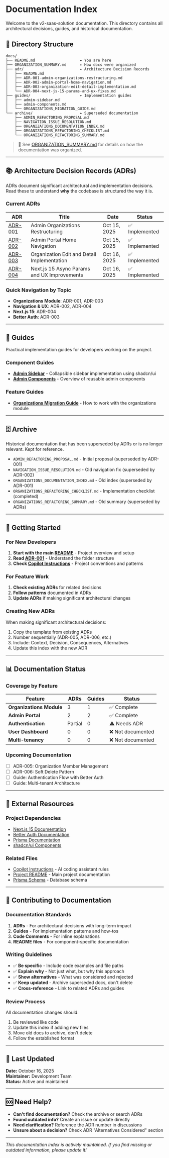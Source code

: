 # Documentation Index

Welcome to the v2-saas-solution documentation. This directory contains all architectural decisions, guides, and historical documentation.

## 📁 Directory Structure

```
docs/
├── README.md                    ← You are here
├── ORGANIZATION_SUMMARY.md      ← How docs were organized
├── adr/                         ← Architecture Decision Records
│   ├── README.md
│   ├── ADR-001-admin-organizations-restructuring.md
│   ├── ADR-002-admin-portal-home-navigation.md
│   ├── ADR-003-organization-edit-detail-implementation.md
│   └── ADR-004-next-js-15-params-and-ux-fixes.md
├── guides/                      ← Implementation guides
│   ├── admin-sidebar.md
│   ├── admin-components.md
│   └── ORGANIZATIONS_MIGRATION_GUIDE.md
└── archive/                     ← Superseded documentation
    ├── ADMIN_REFACTORING_PROPOSAL.md
    ├── NAVIGATION_ISSUE_RESOLUTION.md
    ├── ORGANIZATIONS_DOCUMENTATION_INDEX.md
    ├── ORGANIZATIONS_REFACTORING_CHECKLIST.md
    └── ORGANIZATIONS_REFACTORING_SUMMARY.md
```

> 📝 See [ORGANIZATION_SUMMARY.md](./ORGANIZATION_SUMMARY.md) for details on how the documentation was organized.

---

## 📚 Architecture Decision Records (ADRs)

ADRs document significant architectural and implementation decisions. Read these to understand **why** the codebase is structured the way it is.

### Current ADRs

| ADR | Title | Date | Status |
|-----|-------|------|--------|
| [ADR-001](./adr/ADR-001-admin-organizations-restructuring.md) | Admin Organizations Restructuring | Oct 15, 2025 | ✅ Implemented |
| [ADR-002](./adr/ADR-002-admin-portal-home-navigation.md) | Admin Portal Home Navigation | Oct 15, 2025 | ✅ Implemented |
| [ADR-003](./adr/ADR-003-organization-edit-detail-implementation.md) | Organization Edit and Detail Implementation | Oct 16, 2025 | ✅ Implemented |
| [ADR-004](./adr/ADR-004-next-js-15-params-and-ux-fixes.md) | Next.js 15 Async Params and UX Improvements | Oct 16, 2025 | ✅ Implemented |

### Quick Navigation by Topic

- **Organizations Module**: ADR-001, ADR-003
- **Navigation & UX**: ADR-002, ADR-004
- **Next.js 15**: ADR-004
- **Better Auth**: ADR-003

---

## 📖 Guides

Practical implementation guides for developers working on the project.

### Component Guides

- **[Admin Sidebar](./guides/admin-sidebar.md)** - Collapsible sidebar implementation using shadcn/ui
- **[Admin Components](./guides/admin-components.md)** - Overview of reusable admin components

### Feature Guides

- **[Organizations Migration Guide](./guides/ORGANIZATIONS_MIGRATION_GUIDE.md)** - How to work with the organizations module

---

## 🗄️ Archive

Historical documentation that has been superseded by ADRs or is no longer relevant. Kept for reference.

- `ADMIN_REFACTORING_PROPOSAL.md` - Initial proposal (superseded by ADR-001)
- `NAVIGATION_ISSUE_RESOLUTION.md` - Old navigation fix (superseded by ADR-002)
- `ORGANIZATIONS_DOCUMENTATION_INDEX.md` - Old index (superseded by ADR-001)
- `ORGANIZATIONS_REFACTORING_CHECKLIST.md` - Implementation checklist (completed)
- `ORGANIZATIONS_REFACTORING_SUMMARY.md` - Old summary (superseded by ADRs)

---

## 🎯 Getting Started

### For New Developers

1. **Start with the main [README](../README.md)** - Project overview and setup
2. **Read [ADR-001](./adr/ADR-001-admin-organizations-restructuring.md)** - Understand the folder structure
3. **Check [Copilot Instructions](../.github/copilot-instructions.md)** - Project conventions and patterns

### For Feature Work

1. **Check existing ADRs** for related decisions
2. **Follow patterns** documented in ADRs
3. **Update ADRs** if making significant architectural changes

### Creating New ADRs

When making significant architectural decisions:

1. Copy the template from existing ADRs
2. Number sequentially (ADR-005, ADR-006, etc.)
3. Include: Context, Decision, Consequences, Alternatives
4. Update this index with the new ADR

---

## 📊 Documentation Status

### Coverage by Feature

| Feature | ADRs | Guides | Status |
|---------|------|--------|--------|
| **Organizations Module** | 3 | 1 | ✅ Complete |
| **Admin Portal** | 2 | 2 | ✅ Complete |
| **Authentication** | Partial | 0 | ⚠️ Needs ADR |
| **User Dashboard** | 0 | 0 | ❌ Not documented |
| **Multi-tenancy** | 0 | 0 | ❌ Not documented |

### Upcoming Documentation

- [ ] ADR-005: Organization Member Management
- [ ] ADR-006: Soft Delete Pattern
- [ ] Guide: Authentication Flow with Better Auth
- [ ] Guide: Multi-tenant Architecture

---

## 🔗 External Resources

### Project Dependencies

- [Next.js 15 Documentation](https://nextjs.org/docs)
- [Better Auth Documentation](https://www.better-auth.com/docs)
- [Prisma Documentation](https://www.prisma.io/docs)
- [shadcn/ui Components](https://ui.shadcn.com/)

### Related Files

- [Copilot Instructions](../.github/copilot-instructions.md) - AI coding assistant rules
- [Project README](../README.md) - Main project documentation
- [Prisma Schema](../prisma/schema.prisma) - Database schema

---

## 📝 Contributing to Documentation

### Documentation Standards

1. **ADRs** - For architectural decisions with long-term impact
2. **Guides** - For implementation patterns and how-tos
3. **Code Comments** - For inline explanations
4. **README files** - For component-specific documentation

### Writing Guidelines

- ✅ **Be specific** - Include code examples and file paths
- ✅ **Explain why** - Not just what, but why this approach
- ✅ **Show alternatives** - What was considered and rejected
- ✅ **Keep updated** - Archive superseded docs, don't delete
- ✅ **Cross-reference** - Link to related ADRs and guides

### Review Process

All documentation changes should:
1. Be reviewed like code
2. Update this index if adding new files
3. Move old docs to archive, don't delete
4. Follow the established format

---

## 📅 Last Updated

**Date:** October 16, 2025  
**Maintainer:** Development Team  
**Status:** Active and maintained

---

## 🆘 Need Help?

- **Can't find documentation?** Check the archive or search ADRs
- **Found outdated info?** Create an issue or update directly
- **Need clarification?** Reference the ADR number in discussions
- **Unsure about a decision?** Check ADR "Alternatives Considered" section

---

*This documentation index is actively maintained. If you find missing or outdated information, please update it!*
